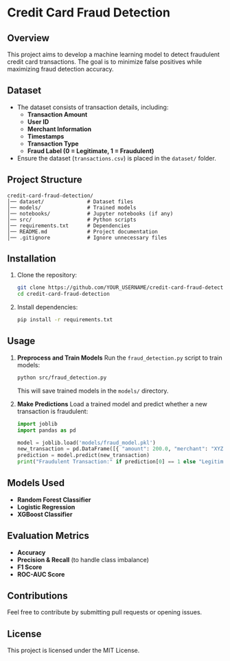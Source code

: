 # Credit Card Fraud Detection

## Overview
This project aims to develop a machine learning model to detect fraudulent credit card transactions. The goal is to minimize false positives while maximizing fraud detection accuracy.

## Dataset
- The dataset consists of transaction details, including:
  - **Transaction Amount**
  - **User ID**
  - **Merchant Information**
  - **Timestamps**
  - **Transaction Type**
  - **Fraud Label (0 = Legitimate, 1 = Fraudulent)**
- Ensure the dataset (`transactions.csv`) is placed in the `dataset/` folder.

## Project Structure
```
credit-card-fraud-detection/
│── dataset/              # Dataset files
│── models/               # Trained models
│── notebooks/            # Jupyter notebooks (if any)
│── src/                  # Python scripts
│── requirements.txt      # Dependencies
│── README.md             # Project documentation
│── .gitignore            # Ignore unnecessary files
```

## Installation
1. Clone the repository:
   ```bash
   git clone https://github.com/YOUR_USERNAME/credit-card-fraud-detection.git
   cd credit-card-fraud-detection
   ```

2. Install dependencies:
   ```bash
   pip install -r requirements.txt
   ```

## Usage
1. **Preprocess and Train Models**
   Run the `fraud_detection.py` script to train models:
   ```bash
   python src/fraud_detection.py
   ```
   This will save trained models in the `models/` directory.

2. **Make Predictions**
   Load a trained model and predict whether a new transaction is fraudulent:
   ```python
   import joblib
   import pandas as pd
   
   model = joblib.load('models/fraud_model.pkl')
   new_transaction = pd.DataFrame([{ "amount": 200.0, "merchant": "XYZ", "user_id": 1234, "time": "12:30:00" }])
   prediction = model.predict(new_transaction)
   print("Fraudulent Transaction:" if prediction[0] == 1 else "Legitimate Transaction")
   ```

## Models Used
- **Random Forest Classifier**
- **Logistic Regression**
- **XGBoost Classifier**

## Evaluation Metrics
- **Accuracy**
- **Precision & Recall** (to handle class imbalance)
- **F1 Score**
- **ROC-AUC Score**

## Contributions
Feel free to contribute by submitting pull requests or opening issues.

## License
This project is licensed under the MIT License.

